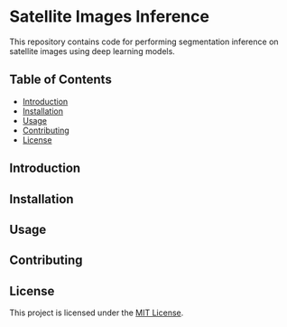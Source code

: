 # Satellite Images Inference

This repository contains code for performing segmentation inference on satellite images
using deep learning models.

## Table of Contents

- [Introduction](#introduction)
- [Installation](#installation)
- [Usage](#usage)
- [Contributing](#contributing)
- [License](#license)

## Introduction

## Installation

## Usage

## Contributing

## License

This project is licensed under the [MIT License](LICENSE).
